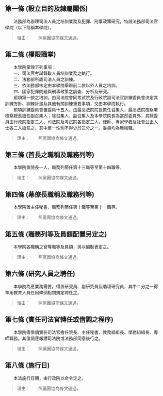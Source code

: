 第一條 (設立目的及隸屬關係)
---------------------------
　　法務部為辦理司法人員之培訓業務及犯罪、刑事政策研究，特設法務部司法官學院（以下簡稱本學院）。  
> 理由：　　照黨團協商條文通過。



第二條 (權限職掌)
-----------------
　　本學院掌理下列事項：  
　　一、司法官考試錄取人員培訓業務之執行。  
　　二、法務部所屬司法人員之訓練。  
　　三、依法務部核定由本學院舉辦前二款以外人員之培訓。  
　　四、國家犯罪問題與刑事政策之調查、分析及研究。  
　　前項第一款之培訓，由司法院會同考試院及行政院設司法官訓練委員會決定其訓練方針、訓練計畫及其他有關訓練重要事項，交由本學院執行。  
　　前項訓練委員會置委員十五人，由最高法院院長擔任召集人，最高法院檢察署檢察總長擔任副召集人；除召集人、副召集人及本學院院長為當然委員外，其餘委員由行政院指定二人、司法院及考試院各指定三人，律師、專家學者及社會公正人士各二人擔任之，其中單一性別不得少於三分之一。委員均為無給職。  
> 理由：　　照黨團協商條文通過。



第三條 (首長之職稱及職務列等)
-----------------------------
　　本學院置院長一人，職務列簡任第十三職等至第十四職等。  
> 理由：　　照黨團協商條文通過。



第四條 (幕僚長職稱及職務列等)
-----------------------------
　　本學院置主任秘書，職務列簡任第十職等至第十一職等。  
> 理由：　　照黨團協商條文通過。



第五條 (職務列等及員額配置另定之)
---------------------------------
　　本學院各職稱之官等職等及員額，另以編制表定之。  
> 理由：　　照黨團協商條文通過。



第六條 (研究人員之聘任)
-----------------------
　　本學院為應業務需要，得置研究員、副研究員及助理研究員，其中二分之一得準用教育人員任用條例相關規定聘任之。  
> 理由：　　照黨團協商條文通過。



第七條 (實任司法官轉任或借調之程序)
-----------------------------------
　　本學院得借調實任司法官擔任院長、主任秘書、教務組組長、學務組組長、導師職務。其借調應報請司法院或法務部同意後行之。  
> 理由：　　照黨團協商條文通過。



第八條 (施行日)
---------------
　　本法施行日期，由行政院以命令定之。  
> 理由：　　照黨團協商條文通過。